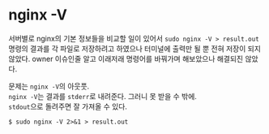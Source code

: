 nginx -V
========

서버별로 nginx의 기본 정보들을 비교할 일이 있어서 `sudo nginx -V > result.out` 명령의 결과를 각 파일로 저장하려고 하였으나 터미널에 출력만 될 뿐 전혀 저장이 되지 않았다. 
owner 이슈인줄 알고 이래저래 명령어를 바꿔가며 해보았으나 해결되진 않았다.

문제는 `nginx -V`의 아웃풋.\
`nginx -V`는 결과를 `stderr`로 내려준다. 그러니 못 받을 수 밖에.\
`stdout`으로 돌려주면 잘 가져올 수 있다.

```
$ sudo nginx -V 2>&1 > result.out
```

